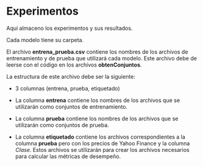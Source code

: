 # Experimentos

Aquí almaceno los experimentos y sus resultados.

Cada modelo tiene su carpeta.

El archivo **entrena_prueba.csv** contiene los nombres de los archivos de
entrenamiento y de prueba que utilizará cada modelo.
Este archivo debe de leerse con el código en los archivos **obtenConjuntos**.

La estructura de este archivo debe ser la siguiente:

+ 3 columnas (entrena, prueba, etiquetado)

+ La columna **entrena** contiene los nombres de los archivos que se utilizarán
como conjuntos de entrenamiento.

+ La columna **prueba** contiene los nombres de los archivos que se utilizarán
como conjuntos de prueba.

+ La columna **etiquetado** contiene los archivos correspondientes a la columna
**prueba** pero con los precios de Yahoo Finance y la columna *Clase*. Estos
archivos se utilizarán para crear los archivos necesarios para calcular las
métricas de desempeño.
 


